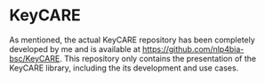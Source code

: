 # KeyCARE

As mentioned, the actual KeyCARE repository has been completely developed by me and is available at https://github.com/nlp4bia-bsc/KeyCARE. This repository only contains the presentation of the KeyCARE library, including the its development and use cases.
